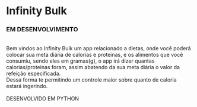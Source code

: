 # Infinity Bulk

### <strong>EM DESENVOLVIMENTO</strong>
<br>
Bem vindos ao Infinity Bulk um app relacionado a dietas, onde você poderá colocar sua meta diária de calorias e proteinas, e os alimentos que você consumiu, sendo eles em gramas(g), o app irá dizer quantas calorias/proteinas foram, assim abatendo da sua meta diária o valor da refeição especificada.<br>
Dessa forma te permitindo um controle maior sobre quanto de caloria estará ingerindo.
<br>
<br>
DESENVOLVIDO EM PYTHON

